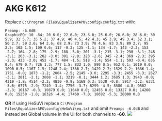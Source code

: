 # AKG K612
Replace `C:\Program Files\EqualizerAPO\config\config.txt` with:
```
Preamp: -6.0dB
GraphicEQ: 10 -84; 20 6.0; 22 6.0; 23 6.0; 25 6.0; 26 6.0; 28 6.0; 30 5.9; 32 5.7; 35 5.2; 37 4.9; 40 4.5; 42 4.3; 45 3.9; 49 3.4; 52 3.1; 56 2.7; 59 2.6; 64 2.6; 68 2.9; 73 3.9; 78 4.6; 83 3.9; 89 2.7; 95 2.5; 102 1.5; 109 0.6; 117 -0.2; 125 -1.1; 134 -1.7; 143 -2.3; 153 -2.7; 164 -2.8; 175 -2.9; 188 -3.0; 201 -3.1; 215 -3.1; 230 -3.1; 246 -3.1; 263 -3.1; 282 -3.0; 301 -2.9; 323 -2.6; 345 -2.4; 369 -2.3; 395 -2.3; 423 -2.0; 452 -1.7; 484 -1.5; 518 -1.4; 554 -1.1; 593 -0.4; 635 0.4; 679 0.7; 726 1.3; 777 1.5; 832 1.0; 890 0.5; 952 0.1; 1019 0.0; 1090 0.5; 1167 1.5; 1248 2.4; 1336 2.7; 1429 2.7; 1529 2.2; 1636 1.4; 1751 -0.0; 1873 -1.2; 2004 -2.5; 2145 -3.0; 2295 -3.3; 2455 -3.3; 2627 -3.1; 2811 -2.1; 3008 -1.1; 3219 -0.1; 3444 1.2; 3685 1.3; 3943 -0.0; 4219 -1.8; 4514 -2.2; 4830 -0.9; 5168 0.3; 5530 -0.8; 5917 -3.2; 6331 -3.6; 6775 -2.9; 7249 -3.4; 7756 -3.7; 8299 -4.5; 8880 -4.8; 9502 -3.3; 10167 -0.3; 10879 0.0; 11640 0.0; 12455 0.0; 13327 0.0; 14260 0.0; 15258 -1.0; 16326 -4.4; 17469 -7.0; 18692 -5.3; 20000 0.0
```
**OR** if using HeSuVi replace `C:\Program Files\EqualizerAPO\config\HeSuVi\eq.txt` and omit `Preamp: -6.0dB` and instead set Global volume in the UI for both channels to **-60**.
![](https://raw.githubusercontent.com/jaakkopasanen/AutoEq/master/results/Sonoma%20Model%20One/innerfidelity/onear/AKG%20K612/AKG%20K612.png)